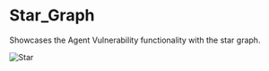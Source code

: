 # Star_Graph

Showcases the Agent Vulnerability functionality with the star graph.

![Star](https://user-images.githubusercontent.com/41594351/151315596-b6e0cd3b-7235-4198-a6ed-d39bb3eea997.png)
